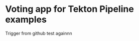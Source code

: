 # Voting app for Tekton Pipeline examples
Trigger from github test againnn

































